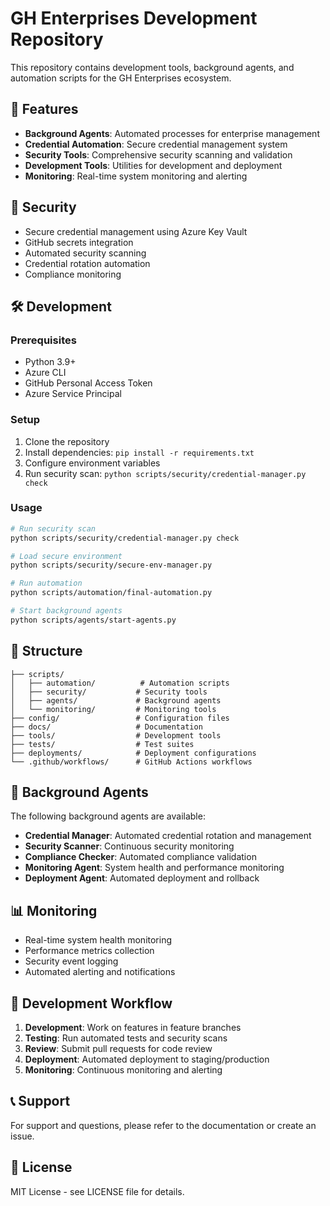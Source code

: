 # GH Enterprises Development Repository

This repository contains development tools, background agents, and automation scripts for the GH Enterprises ecosystem.

## 🚀 Features

- **Background Agents**: Automated processes for enterprise management
- **Credential Automation**: Secure credential management system
- **Security Tools**: Comprehensive security scanning and validation
- **Development Tools**: Utilities for development and deployment
- **Monitoring**: Real-time system monitoring and alerting

## 🔐 Security

- Secure credential management using Azure Key Vault
- GitHub secrets integration
- Automated security scanning
- Credential rotation automation
- Compliance monitoring

## 🛠️ Development

### Prerequisites

- Python 3.9+
- Azure CLI
- GitHub Personal Access Token
- Azure Service Principal

### Setup

1. Clone the repository
2. Install dependencies: `pip install -r requirements.txt`
3. Configure environment variables
4. Run security scan: `python scripts/security/credential-manager.py check`

### Usage

```bash
# Run security scan
python scripts/security/credential-manager.py check

# Load secure environment
python scripts/security/secure-env-manager.py

# Run automation
python scripts/automation/final-automation.py

# Start background agents
python scripts/agents/start-agents.py
```

## 📁 Structure

```
├── scripts/
│   ├── automation/          # Automation scripts
│   ├── security/           # Security tools
│   ├── agents/             # Background agents
│   └── monitoring/         # Monitoring tools
├── config/                 # Configuration files
├── docs/                   # Documentation
├── tools/                  # Development tools
├── tests/                  # Test suites
├── deployments/            # Deployment configurations
└── .github/workflows/      # GitHub Actions workflows
```

## 🔄 Background Agents

The following background agents are available:

- **Credential Manager**: Automated credential rotation and management
- **Security Scanner**: Continuous security monitoring
- **Compliance Checker**: Automated compliance validation
- **Monitoring Agent**: System health and performance monitoring
- **Deployment Agent**: Automated deployment and rollback

## 📊 Monitoring

- Real-time system health monitoring
- Performance metrics collection
- Security event logging
- Automated alerting and notifications

## 🔧 Development Workflow

1. **Development**: Work on features in feature branches
2. **Testing**: Run automated tests and security scans
3. **Review**: Submit pull requests for code review
4. **Deployment**: Automated deployment to staging/production
5. **Monitoring**: Continuous monitoring and alerting

## 📞 Support

For support and questions, please refer to the documentation or create an issue.

## 📄 License

MIT License - see LICENSE file for details.
